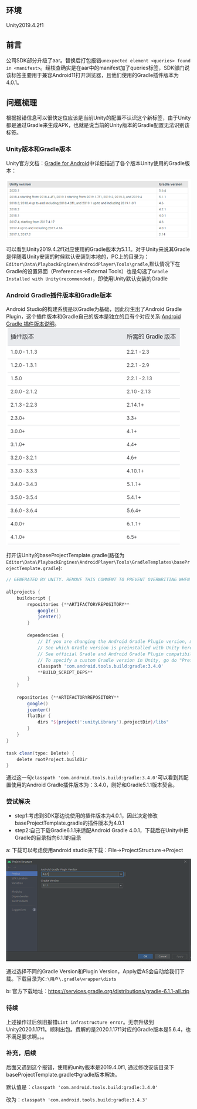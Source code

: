 ## 环境
Unity2019.4.2f1

## 前言
公司SDK部分升级了aar。替换后打包报错``unexpected element <queries> found in <manifest>``。经核查确实是在aar中的manifest加了queries标签，SDK部门说该标签主要用于兼容Android11打开浏览器，且他们使用的Gradle插件版本为4.0.1。

## 问题梳理
根据报错信息可以很快定位应该是当前Unity的配置不认识这个新标签，由于Unity都是通过Gradle来生成APK，也就是说当前的Unity版本的Gradle配置无法识别该标签。

### Unity版本和Gradle版本
Unity官方文档：[Gradle for Android](https://docs.unity3d.com/2020.2/Documentation/Manual/android-gradle-overview.html?_ga=2.80777303.1971115895.1607665296-299171731.1595242112)中详细描述了各个版本Unity使用的Gradle版本：

![](https://raw.githubusercontent.com/iningwei/SelfPictureHost/master/Blog/20201211153430.png)

可以看到Unity2019.4.2f1对应使用的Gradle版本为5.1.1。对于Unity来说其Gradle是伴随着Unity安装的时候默认安装到本地的，PC上的目录为：``Editor\Data\PlaybackEngines\AndroidPlayer\Tools\gradle``,默认情况下在Gradle的设置界面（Preferences->External Tools）也是勾选了``Gradle Installed with Unity(recommended)``，即使用Unity默认安装的Gradle

### Android Gradle插件版本和Gradle版本
Android Studio的构建系统是以Gradle为基础，因此衍生出了Android Gradle Plugin，这个插件版本和Gradle自己的版本是独立的且有个对应关系:[Android Gradle 插件版本说明](https://developer.android.com/studio/releases/gradle-plugin#updating-gradle)。
![](https://raw.githubusercontent.com/iningwei/SelfPictureHost/master/Blog/20201211154545.png)

打开该Unity的baseProjectTemplate.gradle(路径为``Editor\Data\PlaybackEngines\AndroidPlayer\Tools\GradleTemplates\baseProjectTemplate.gradle``):
```gradle
// GENERATED BY UNITY. REMOVE THIS COMMENT TO PREVENT OVERWRITING WHEN EXPORTING AGAIN

allprojects {
    buildscript {
        repositories {**ARTIFACTORYREPOSITORY**
            google()
            jcenter()
        }

        dependencies {
            // If you are changing the Android Gradle Plugin version, make sure it is compatible with the Gradle version preinstalled with Unity
            // See which Gradle version is preinstalled with Unity here https://docs.unity3d.com/Manual/android-gradle-overview.html
            // See official Gradle and Android Gradle Plugin compatibility table here https://developer.android.com/studio/releases/gradle-plugin#updating-gradle
            // To specify a custom Gradle version in Unity, go do "Preferences > External Tools", uncheck "Gradle Installed with Unity (recommended)" and specify a path to a custom Gradle version
            classpath 'com.android.tools.build:gradle:3.4.0'
            **BUILD_SCRIPT_DEPS**
        }
    }

    repositories {**ARTIFACTORYREPOSITORY**
        google()
        jcenter()
        flatDir {
            dirs "${project(':unityLibrary').projectDir}/libs"
        }
    }
}

task clean(type: Delete) {
    delete rootProject.buildDir
}
```
通过这一句``classpath 'com.android.tools.build:gradle:3.4.0'``可以看到其配置使用的Android Gradle插件版本为：3.4.0，刚好和Gradle5.1.1版本契合。


### 尝试解决
- step1:考虑到SDK那边说使用的插件版本为4.0.1，因此决定修改baseProjectTemplate.gradle的插件版本为4.0.1
- step2:自己下载Gradle6.1.1来适配Android Gradle 4.0.1，下载后在Unity中把Gradle的目录指向6.1.1的目录

a: 下载可以考虑使用android studio来下载：File->ProjectStructure->Project

![](https://raw.githubusercontent.com/iningwei/SelfPictureHost/master/Blog/20201211164130.png)

通过选择不同的Gradle Version和Plugin Version，Apply后AS会自动给我们下载。下载目录为``C:\用户\.gradle\wrapper\dists``

b: 官方下载地址：https://services.gradle.org/distributions/gradle-6.1.1-all.zip
### 待续
上述操作过后依旧报错``Lint infrastructure error``。无奈升级到Unity2020.1.17f1。顺利出包。费解的是2020.1.17f1对应的Gradle版本是5.6.4，也不满足要求啊。。。



### 补充，后续
后面又遇到这个报错，使用的unity版本是2019.4.0f1, 通过修改安装目录下baseProjectTemplate.gradle中gradle版本解决。

默认值是：``classpath 'com.android.tools.build:gradle:3.4.0'``

改为：``classpath 'com.android.tools.build:gradle:3.4.3'``
